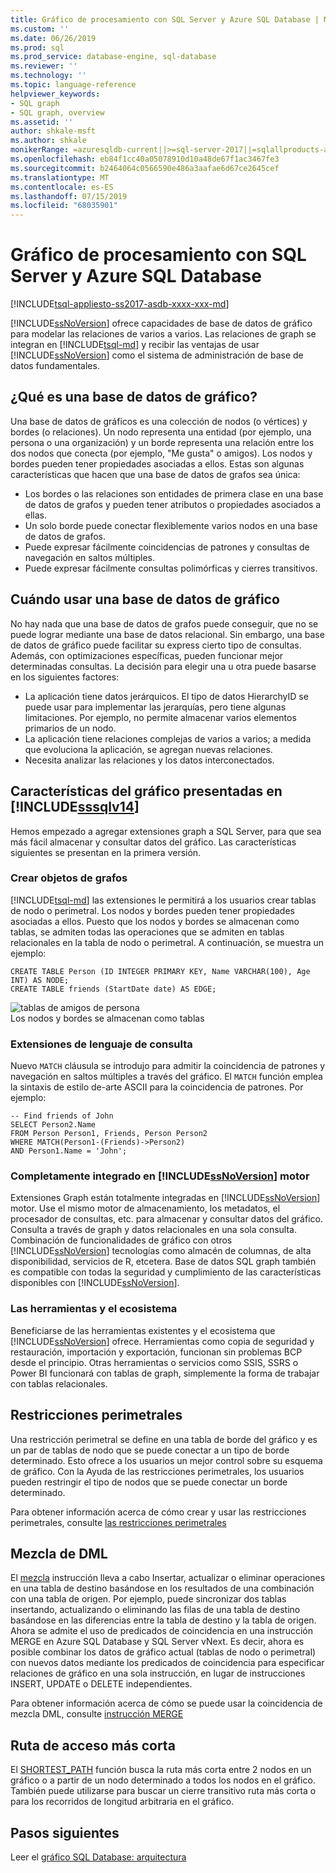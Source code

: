 ```yaml
---
title: Gráfico de procesamiento con SQL Server y Azure SQL Database | Microsoft Docs
ms.custom: ''
ms.date: 06/26/2019
ms.prod: sql
ms.prod_service: database-engine, sql-database
ms.reviewer: ''
ms.technology: ''
ms.topic: language-reference
helpviewer_keywords:
- SQL graph
- SQL graph, overview
ms.assetid: ''
author: shkale-msft
ms.author: shkale
monikerRange: =azuresqldb-current||>=sql-server-2017||=sqlallproducts-allversions||>=sql-server-linux-2017||=azuresqldb-mi-current
ms.openlocfilehash: eb84f1cc40a05078910d10a48de67f1ac3467fe3
ms.sourcegitcommit: b2464064c0566590e486a3aafae6d67ce2645cef
ms.translationtype: MT
ms.contentlocale: es-ES
ms.lasthandoff: 07/15/2019
ms.locfileid: "68035901"
---
```

# <a name="graph-processing-with-sql-server-and-azure-sql-database"></a>Gráfico de procesamiento con SQL Server y Azure SQL Database
[!INCLUDE[tsql-appliesto-ss2017-asdb-xxxx-xxx-md](../../includes/tsql-appliesto-ss2017-asdb-xxxx-xxx-md.md)]

[!INCLUDE[ssNoVersion](../../includes/ssnoversion-md.md)] ofrece capacidades de base de datos de gráfico para modelar las relaciones de varios a varios. Las relaciones de graph se integran en [!INCLUDE[tsql-md](../../includes/tsql-md.md)] y recibir las ventajas de usar [!INCLUDE[ssNoVersion](../../includes/ssnoversion-md.md)] como el sistema de administración de base de datos fundamentales.


## <a name="what-is-a-graph-database"></a>¿Qué es una base de datos de gráfico?  
Una base de datos de gráficos es una colección de nodos (o vértices) y bordes (o relaciones). Un nodo representa una entidad (por ejemplo, una persona o una organización) y un borde representa una relación entre los dos nodos que conecta (por ejemplo, "Me gusta" o amigos). Los nodos y bordes pueden tener propiedades asociadas a ellos. Estas son algunas características que hacen que una base de datos de grafos sea única:  
-   Los bordes o las relaciones son entidades de primera clase en una base de datos de grafos y pueden tener atributos o propiedades asociados a ellas. 
-   Un solo borde puede conectar flexiblemente varios nodos en una base de datos de grafos.
-   Puede expresar fácilmente coincidencias de patrones y consultas de navegación en saltos múltiples.
-   Puede expresar fácilmente consultas polimórficas y cierres transitivos.

## <a name="when-to-use-a-graph-database"></a>Cuándo usar una base de datos de gráfico

No hay nada que una base de datos de grafos puede conseguir, que no se puede lograr mediante una base de datos relacional. Sin embargo, una base de datos de gráfico puede facilitar su express cierto tipo de consultas. Además, con optimizaciones específicas, pueden funcionar mejor determinadas consultas. La decisión para elegir una u otra puede basarse en los siguientes factores:  
-   La aplicación tiene datos jerárquicos. El tipo de datos HierarchyID se puede usar para implementar las jerarquías, pero tiene algunas limitaciones. Por ejemplo, no permite almacenar varios elementos primarios de un nodo.
-   La aplicación tiene relaciones complejas de varios a varios; a medida que evoluciona la aplicación, se agregan nuevas relaciones.
-   Necesita analizar las relaciones y los datos interconectados.

## <a name="graph-features-introduced-in-includesssqlv14includessssqlv14-mdmd"></a>Características del gráfico presentadas en [!INCLUDE[sssqlv14](../../includes/sssqlv14-md.md)] 
Hemos empezado a agregar extensiones graph a SQL Server, para que sea más fácil almacenar y consultar datos del gráfico. Las características siguientes se presentan en la primera versión. 


### <a name="create-graph-objects"></a>Crear objetos de grafos
[!INCLUDE[tsql-md](../../includes/tsql-md.md)] las extensiones le permitirá a los usuarios crear tablas de nodo o perimetral. Los nodos y bordes pueden tener propiedades asociadas a ellos. Puesto que los nodos y bordes se almacenan como tablas, se admiten todas las operaciones que se admiten en tablas relacionales en la tabla de nodo o perimetral. A continuación, se muestra un ejemplo:  

```   
CREATE TABLE Person (ID INTEGER PRIMARY KEY, Name VARCHAR(100), Age INT) AS NODE;
CREATE TABLE friends (StartDate date) AS EDGE;
```   

![tablas de amigos de persona](../../relational-databases/graphs/media/person-friends-tables.png "nodo Person y amigos perimetral tablas")  
Los nodos y bordes se almacenan como tablas  

### <a name="query-language-extensions"></a>Extensiones de lenguaje de consulta  
Nuevo `MATCH` cláusula se introdujo para admitir la coincidencia de patrones y navegación en saltos múltiples a través del gráfico. El `MATCH` función emplea la sintaxis de estilo de-arte ASCII para la coincidencia de patrones. Por ejemplo:  

```   
-- Find friends of John
SELECT Person2.Name 
FROM Person Person1, Friends, Person Person2
WHERE MATCH(Person1-(Friends)->Person2)
AND Person1.Name = 'John';
```   
 
### <a name="fully-integrated-in-includessnoversionincludesssnoversion-mdmd-engine"></a>Completamente integrado en [!INCLUDE[ssNoVersion](../../includes/ssnoversion-md.md)] motor 
Extensiones Graph están totalmente integradas en [!INCLUDE[ssNoVersion](../../includes/ssnoversion-md.md)] motor. Use el mismo motor de almacenamiento, los metadatos, el procesador de consultas, etc. para almacenar y consultar datos del gráfico. Consulta a través de graph y datos relacionales en una sola consulta. Combinación de funcionalidades de gráfico con otros [!INCLUDE[ssNoVersion](../../includes/ssnoversion-md.md)] tecnologías como almacén de columnas, de alta disponibilidad, servicios de R, etcetera. Base de datos SQL graph también es compatible con todas la seguridad y cumplimiento de las características disponibles con [!INCLUDE[ssNoVersion](../../includes/ssnoversion-md.md)].
 
### <a name="tooling-and-ecosystem"></a>Las herramientas y el ecosistema

Beneficiarse de las herramientas existentes y el ecosistema que [!INCLUDE[ssNoVersion](../../includes/ssnoversion-md.md)] ofrece. Herramientas como copia de seguridad y restauración, importación y exportación, funcionan sin problemas BCP desde el principio. Otras herramientas o servicios como SSIS, SSRS o Power BI funcionará con tablas de graph, simplemente la forma de trabajar con tablas relacionales.

## <a name="edge-constraints"></a>Restricciones perimetrales
Una restricción perimetral se define en una tabla de borde del gráfico y es un par de tablas de nodo que se puede conectar a un tipo de borde determinado. Esto ofrece a los usuarios un mejor control sobre su esquema de gráfico. Con la Ayuda de las restricciones perimetrales, los usuarios pueden restringir el tipo de nodos que se puede conectar un borde determinado. 

Para obtener información acerca de cómo crear y usar las restricciones perimetrales, consulte [las restricciones perimetrales](../../relational-databases/tables/graph-edge-constraints.md)

## <a name="merge-dml"></a>Mezcla de DML 
El [mezcla](../../t-sql/statements/merge-transact-sql.md) instrucción lleva a cabo Insertar, actualizar o eliminar operaciones en una tabla de destino basándose en los resultados de una combinación con una tabla de origen. Por ejemplo, puede sincronizar dos tablas insertando, actualizando o eliminando las filas de una tabla de destino basándose en las diferencias entre la tabla de destino y la tabla de origen. Ahora se admite el uso de predicados de coincidencia en una instrucción MERGE en Azure SQL Database y SQL Server vNext. Es decir, ahora es posible combinar los datos de gráfico actual (tablas de nodo o perimetral) con nuevos datos mediante los predicados de coincidencia para especificar relaciones de gráfico en una sola instrucción, en lugar de instrucciones INSERT, UPDATE o DELETE independientes.

Para obtener información acerca de cómo se puede usar la coincidencia de mezcla DML, consulte [instrucción MERGE](../../t-sql/statements/merge-transact-sql.md)

## <a name="shortest-path"></a>Ruta de acceso más corta
El [SHORTEST_PATH](./sql-graph-shortest-path.md) función busca la ruta más corta entre 2 nodos en un gráfico o a partir de un nodo determinado a todos los nodos en el gráfico. También puede utilizarse para buscar un cierre transitivo ruta más corta o para los recorridos de longitud arbitraria en el gráfico. 

 ## <a name="next-steps"></a>Pasos siguientes  
Leer el [gráfico SQL Database: arquitectura](./sql-graph-architecture.md)
   

